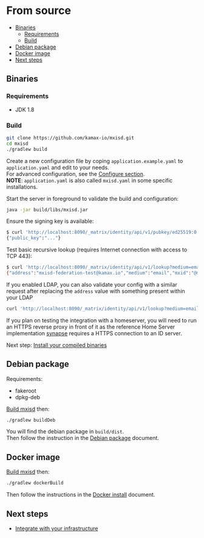 # From source
- [Binaries](#binaries)
  - [Requirements](#requirements)
  - [Build](#build)
- [Debian package](#debian-package)
- [Docker image](#docker-image)
- [Next steps](#next-steps)

## Binaries
### Requirements
- JDK 1.8

### Build
```bash
git clone https://github.com/kamax-io/mxisd.git
cd mxisd
./gradlew build
```

Create a new configuration file by coping `application.example.yaml` to `application.yaml` and edit to your needs.  
For advanced configuration, see the [Configure section](configure.md).  
**NOTE**: `application.yaml` is also called `mxisd.yaml` in some specific installations.

Start the server in foreground to validate the build and configuration:
```bash
java -jar build/libs/mxisd.jar
```

Ensure the signing key is available:
```bash
$ curl 'http://localhost:8090/_matrix/identity/api/v1/pubkey/ed25519:0'
{"public_key":"..."}
```

Test basic recursive lookup (requires Internet connection with access to TCP 443):
```bash
$ curl 'http://localhost:8090/_matrix/identity/api/v1/lookup?medium=email&address=mxisd-federation-test@kamax.io'
{"address":"mxisd-federation-test@kamax.io","medium":"email","mxid":"@mxisd-lookup-test:kamax.io",...}
```

If you enabled LDAP, you can also validate your config with a similar request after replacing the `address` value with
something present within your LDAP
```bash
curl 'http://localhost:8090/_matrix/identity/api/v1/lookup?medium=email&address=john.doe@example.org'
```

If you plan on testing the integration with a homeserver, you will need to run an HTTPS reverse proxy in front of it
as the reference Home Server implementation [synapse](https://github.com/matrix-org/synapse) requires a HTTPS connection
to an ID server.  

Next step: [Install your compiled binaries](install/source.md)

## Debian package
Requirements:
- fakeroot
- dpkg-deb

[Build mxisd](#build) then:
```bash
./gradlew buildDeb 
```
You will find the debian package in `build/dist`.  
Then follow the instruction in the [Debian package](install/debian.md) document.

## Docker image
[Build mxisd](#build) then:
```bash
./gradlew dockerBuild
```
Then follow the instructions in the [Docker install](install/docker.md#configure) document.

## Next steps
- [Integrate with your infrastructure](getting-started.md#integrate)